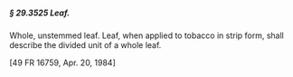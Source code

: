 ##### § 29.3525 Leaf. #####

Whole, unstemmed leaf. Leaf, when applied to tobacco in strip form, shall describe the divided unit of a whole leaf.

[49 FR 16759, Apr. 20, 1984]